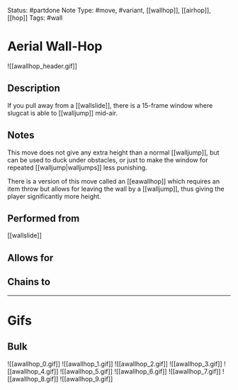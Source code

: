 Status: #partdone
Note Type: #move, #variant, [[wallhop]], [[airhop]], [[hop]]
Tags: #wall 

# Aerial Wall-Hop
![[awallhop_header.gif]]
## Description
If you pull away from a [[wallslide]], there is a 15-frame window where slugcat is able to [[walljump]] mid-air.

## Notes
This move does not give any extra height than a normal [[walljump]], but can be used to duck under obstacles, or just to make the window for repeated [[walljump|walljumps]] less punishing.

There is a version of this move called an [[eawallhop]] which requires an item throw but allows for leaving the wall by a [[walljump]], thus giving the player significantly more height.

## Performed from
[[wallslide]]

## Allows for


## Chains to


___
# Gifs
## Bulk
![[awallhop_0.gif]]
![[awallhop_1.gif]]
![[awallhop_2.gif]]
![[awallhop_3.gif]]
![[awallhop_4.gif]]
![[awallhop_5.gif]]
![[awallhop_6.gif]]
![[awallhop_7.gif]]
![[awallhop_8.gif]]
![[awallhop_9.gif]]
